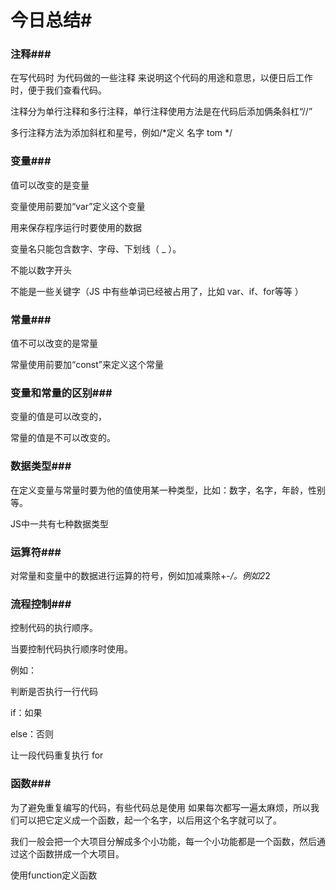 # 今日总结#

### 注释###

在写代码时 为代码做的一些注释 来说明这个代码的用途和意思，以便日后工作时，便于我们查看代码。

注释分为单行注释和多行注释，单行注释使用方法是在代码后添加俩条斜杠“//”

多行注释方法为添加斜杠和星号，例如/*定义 名字 tom */

### 变量###

值可以改变的是变量

变量使用前要加“var”定义这个变量

用来保存程序运行时要使用的数据

变量名只能包含数字、字母、下划线（ _ ）。

不能以数字开头

不能是一些关键字（JS 中有些单词已经被占用了，比如 var、if、for等等 ）

### 常量###

值不可以改变的是常量

常量使用前要加“const”来定义这个常量

### 变量和常量的区别###

变量的值是可以改变的，

常量的值是不可以改变的。

### 数据类型###

在定义变量与常量时要为他的值使用某一种类型，比如：数字，名字，年龄，性别等。

JS中一共有七种数据类型

### 运算符###

对常量和变量中的数据进行运算的符号，例如加减乘除+-*/。例如2*2

### 流程控制###

控制代码的执行顺序。

当要控制代码执行顺序时使用。

例如：

判断是否执行一行代码

if：如果

else：否则

让一段代码重复执行 for

### 函数###

为了避免重复编写的代码，有些代码总是使用 如果每次都写一遍太麻烦，所以我们可以把它定义成一个函数，起一个名字，以后用这个名字就可以了。

我们一般会把一个大项目分解成多个小功能，每一个小功能都是一个函数，然后通过这个函数拼成一个大项目。

使用function定义函数

